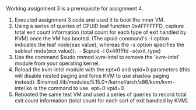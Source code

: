 Working assignment 3 is a prerequisite for assignment 4.

1. Executed assignment 3 code and used it to boot the inner VM.
2. Using a series of queries of CPUID leaf function 0x4FFFFFFD, capture total exit count information (total count for each type of exit handled by KVM) once the VM has booted. (The cpuid command's -l option indicates the leaf node(eax value), whereas the -s option specifies the subleaf node(ecx value)).
 - $cpuid -l 0x4ffffffd -s{exit_type}
3. Use the command $sudo rmmod kvm-intel to remove the 'kvm-intel' module from your operating kernel.
4. Reload the kvm-intel module with the ept=0 and vpid=0 parameters (this will disable nested paging and force KVM to use shadow paging instead). $insmod /lib/modules/5.15.0+/kernel/arch/x86/kvm/kvm-intel.ko is the command to use. ept=0 vpid=0
5. Rebooted the same test VM and used a series of queries to record total exit count information (total count for each sort of exit handled by KVM).

